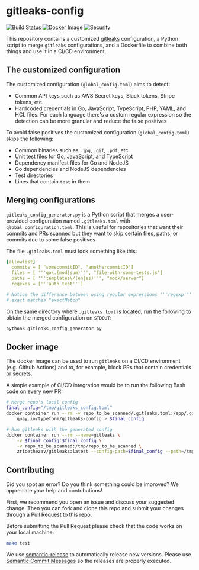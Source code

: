 # gitleaks-config

[![Build Status](https://github.com/Typeform/gitleaks-config/actions/workflows/ci.yaml/badge.svg)](https://github.com/Typeform/gitleaks-config/actions/workflows/ci.yaml)
[![Docker Image](https://img.shields.io/badge/quay.io-docker%20image-blue?logo=docker)](https://quay.io/repository/typeform/gitleaks-config)
[![Security](https://img.shields.io/badge/slack-%23security__operations-blue.svg?logo=slack)](https://typeform.slack.com/archives/CCWDN8ASJ)

This repository contains a customized [gitleaks](https://github.com/zricethezav/gitleaks) configuration, a Python script to merge `gitleaks` configurations, and a Dockerfile to combine both things and use it in a CI/CD environment.

## The customized configuration

The customized configuration (`global_config.toml`) aims to detect:
* Common API keys such as AWS Secret keys, Slack tokens, Stripe tokens, etc.
* Hardcoded credentials in Go, JavaScript, TypeScript, PHP, YAML, and HCL files. For each language there's a custom regular expression so the detection can be more granular and reduce the false positives

To avoid false positives the customized configuration (`global_config.toml`) skips the following:
* Common binaries such as `.jpg`, `.gif`, `.pdf`, etc.
* Unit test files for Go, JavaScript, and TypeScript
* Dependency manifest files for Go and NodeJS
* Go dependencies and NodeJS dependencies
* Test directories
* Lines that contain `test` in them


## Merging configurations

`gitleaks_config_generator.py` is a Python script that merges a user-provided configuration named `.gitleaks.toml` with `global_configuration.toml`. This is useful for repositories that want their commits and PRs scanned but they want to skip certain files, paths, or commits due to some false positives

The file `.gitleaks.toml` must look something like this:
```yaml
[allowlist]
  commits = [ "somecommitID", "anothercommitID"]
  files = [ '''go\.(mod|sum)''', "file-with-some-tests.js"]
  paths = [ '''templates\/(en|es)''', "mock/server"]
  regexes = ['''auth_test''']

# Notice the difference between using regular expressions '''regexp''' and
# exact matches "exactMatch"
```


On the same directory where `.gitleaks.toml` is located, run the following to obtain the merged configuration on `STDOUT`:
```bash
python3 gitleaks_config_generator.py
```

## Docker image

The docker image can be used to run `gitleaks` on a CI/CD environment (e.g. Github Actions) and to, for example, block PRs that contain credentials or secrets.

A simple example of CI/CD integration would be to run the following Bash code on every new PR:
```bash
# Merge repo's local config
final_config="/tmp/gitleaks_config.toml"
docker container run --rm -v repo_to_be_scanned/.gitleaks.toml:/app/.gitleaks.toml \
    quay.io/typeform/gitleaks-config > $final_config

# Run gitleaks with the generated config
docker container run --rm --name=gitleaks \
    -v $final_config:$final_config \
    -v repo_to_be_scanned:/tmp/repo_to_be_scanned \
    zricethezav/gitleaks:latest --config-path=$final_config --path=/tmp/$repo_name --verbose
```

## Contributing

Did you spot an error? Do you think something could be improved? We appreciate your help and contributions!

First, we recommend you open an issue and discuss your suggested change. Then you can fork and clone this repo and submit your changes through a Pull Request to this repo.

Before submitting the Pull Request please check that the code works on your local machine:
```bash
make test
```

We use [semantic-release](https://github.com/semantic-release/semantic-release) to automatically release new versions. Please use [Semantic Commit Messages](https://github.com/angular/angular/blob/master/CONTRIBUTING.md#-commit-message-format) so the releases are properly executed.
